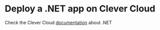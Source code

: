 # Deploy a .NET app on Clever Cloud

Check the Clever Cloud [documentation](https://developers.clever-cloud.com/doc/applications/dotnet/#configure-your-dotnet-application) about .NET
